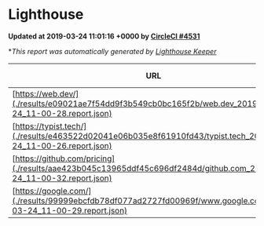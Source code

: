 
# Lighthouse

**Updated at 2019-03-24 11:01:16 +0000 by [CircleCI #4531](https://circleci.com/gh/ItinerisLtd/lighthouse-keeper-example/4531)**

**This report was automatically generated by [Lighthouse Keeper](https://github.com/itinerisltd/lighthouse-keeper)*

| URL | Performance | Accessibility | Best Practices | SEO | PWA | Updated At |
| --- | --- | --- | --- | --- | --- | --- |
| [https://web.dev/](./results/e09021ae7f54dd9f3b549cb0bc165f2b/web.dev_2019-03-24_11-00-28.report.json) | 0.9 | 0.93 | 1 | 0.96 | 1 | 2019-03-24T11:00:28.384Z |
| [https://typist.tech/](./results/e463522d02041e06b035e8f61910fd43/typist.tech_2019-03-24_11-00-26.report.json) | 1 |  |  |  |  | 2019-03-24T11:00:26.998Z |
| [https://github.com/pricing](./results/aae423b045c13965ddf45c696df2484d/github.com_2019-03-24_11-00-32.report.json) | 0.86 | 0.89 | 0.93 | 0.9 | 0.58 | 2019-03-24T11:00:32.841Z |
| [https://google.com/](./results/99999ebcfdb78df077ad2727fd00969f/www.google.com_2019-03-24_11-00-29.report.json) | 0.94 | 0.71 | 0.93 | 0.82 | 0.58 | 2019-03-24T11:00:29.715Z |
